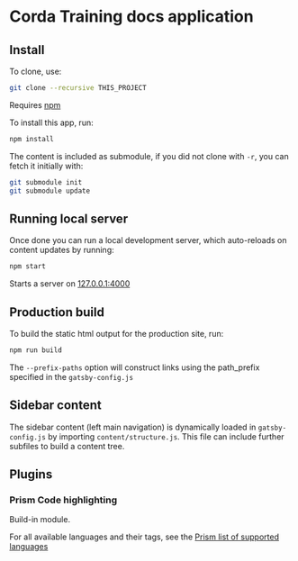 # Corda Training docs application

## Install

To clone, use:

```sh
git clone --recursive THIS_PROJECT
```

Requires [npm](https://www.npmjs.com/get-npm)

To install this app, run:

```sh
npm install
```

The content is included as submodule, if you did not clone with `-r`, you can fetch it initially with:

```sh
git submodule init
git submodule update
```

## Running local server

Once done you can run a local development server, which auto-reloads on content updates by running:

```sh
npm start
```
Starts a server on [127.0.0.1:4000](http://127.0.0.1:4000)

## Production build

To build the static html output for the production site, run:

```sh
npm run build
```

The `--prefix-paths` option will construct links using the path_prefix specified in the `gatsby-config.js`

## Sidebar content

The sidebar content (left main navigation) is dynamically loaded in `gatsby-config.js` by importing `content/structure.js`. This file can include further subfiles to build a content tree.

## Plugins

### Prism Code highlighting
Build-in module.

For all available languages and their tags, see the [Prism list of supported languages](https://prismjs.com/#supported-languages)

